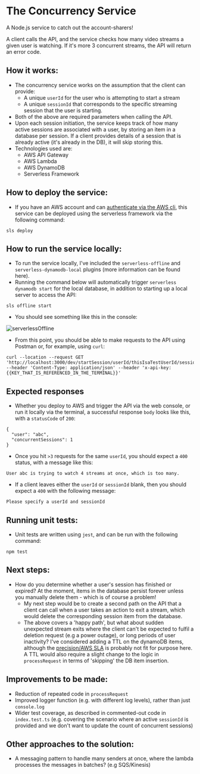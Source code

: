 # The Concurrency Service
A Node.js service to catch out the account-sharers!

A client calls the API, and the service checks how many video streams a given user is watching. If it's more 3 concurrent streams, the API will return an error code.

## How it works:

* The concurrency service works on the assumption that the client can provide:
    * A unique `userId` for the user who is attempting to start a stream
    * A unique `sessionId` that corresponds to the specific streaming session that the user is starting.
* Both of the above are required parameters when calling the API.
* Upon each session initiation, the service keeps track of how many active sessions are associated with a user, by storing an item in a database per session. If a client provides details of a session that is already active (it's already in the DB), it will skip storing this.
* Technologies used are:
    * AWS API Gateway
    * AWS Lambda
    * AWS DynamoDB
    * Serverless Framework

## How to deploy the service:

* If you have an AWS account and can [authenticate via the AWS cli](https://docs.aws.amazon.com/polly/latest/dg/setup-aws-cli.html), this service can be deployed using the serverless framework via the following command:

``` sls deploy ```

## How to run the service locally:

* To run the service locally, I've included the `serverless-offline` and `serverless-dynamodb-local` plugins (more information can be found here). 
* Running the command below will automatically trigger `serverless dynamodb start` for the local database, in addition to starting up a local server to access the API:

```sls offline start```

* You should see something like this in the console:

![serverlessOffline](serverlessOffline.png)

* From this point, you should be able to make requests to the API using Postman or, for example, using `curl`:

``` 
curl --location --request GET 'http://localhost:3000/dev/startSession/userId/thisIsaTestUserId/sessionId/thisIsaTestSessionId' --header 'Content-Type: application/json' --header 'x-api-key:{{KEY_THAT_IS_REFERENCED_IN_THE_TERMINAL}}' 
```

## Expected responses

* Whether you deploy to AWS and trigger the API via the web console, or run it locally via the terminal, a successful response `body` looks like this, with a `statusCode` of `200`:

```
{
  "user": "abc",
  "concurrentSessions": 1
}
```

* Once you hit `>3` requests for the same `userId`, you should expect a `400` status, with a message like this:

```User abc is trying to watch 4 streams at once, which is too many.```

* If a client leaves either the `userId` or `sessionId` blank, then you should expect a `400` with the following message:

```Please specify a userId and sessionId```

## Running unit tests:
* Unit tests are written using `jest`, and can be run with the following command:

``` npm test ```

## Next steps:
* How do you determine whether a user's session has finished or expired? At the moment, items in the database persist forever unless you manually delete them - which is of course a problem!
    * My next step would be to create a second path on the API that a client can call when a user takes an action to exit a stream, which would delete the corresponding session item from the database. 
    * The above covers a 'happy path', but what about sudden unexpected stream exits where the client can't be expected to fulfil a deletion request (e.g a power outage), or long periods of user inactivity? I've considered adding a TTL on the dynamoDB items, although the [precision/AWS SLA](https://aws.amazon.com/premiumsupport/knowledge-center/ttl-dynamodb/) is probably not fit for purpose here. A TTL would also require a slight change to the logic in `processRequest` in terms of 'skipping' the DB item insertion.
    
## Improvements to be made:
* Reduction of repeated code in `processRequest`
* Improved logger function (e.g. with different log levels), rather than just `console.log`
* Wider test coverage, as described in commented-out code in `index.test.ts` (e.g. covering the scenario where an active `sessionId` is provided and we don't want to update the count of concurrent sessions)

## Other approaches to the solution:
* A messaging pattern to handle many senders at once, where the lambda processes the messages in batches? (e.g SQS/Kinesis)
